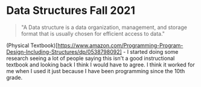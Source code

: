 # Data Structures Fall 2021

> "A Data structure is a data organization, management, and storage format that is usually chosen for efficient access to data."


(Physical Textbook)[https://www.amazon.com/Programming-Program-Design-Including-Structures/dp/0538798092] - I started doing some research seeing a lot of people saying this isn't a good instructional textbook and looking back I think I would have to agree. I think it worked for me when I used it just because I have been programming since the 10th grade. 

